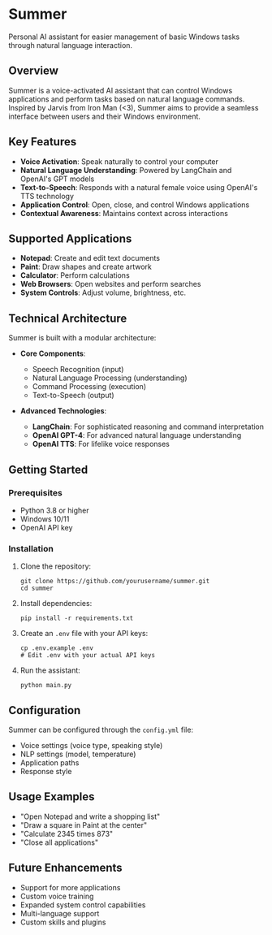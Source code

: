 # Summer 

Personal AI assistant for easier management of basic Windows tasks through natural language interaction.

## Overview

Summer is a voice-activated AI assistant that can control Windows applications and perform tasks based on natural language commands. Inspired by Jarvis from Iron Man (<3), Summer aims to provide a seamless interface between users and their Windows environment.

## Key Features

- **Voice Activation**: Speak naturally to control your computer
- **Natural Language Understanding**: Powered by LangChain and OpenAI's GPT models
- **Text-to-Speech**: Responds with a natural female voice using OpenAI's TTS technology
- **Application Control**: Open, close, and control Windows applications
- **Contextual Awareness**: Maintains context across interactions

## Supported Applications

- **Notepad**: Create and edit text documents
- **Paint**: Draw shapes and create artwork
- **Calculator**: Perform calculations 
- **Web Browsers**: Open websites and perform searches
- **System Controls**: Adjust volume, brightness, etc.

## Technical Architecture

Summer is built with a modular architecture:

- **Core Components**:
  - Speech Recognition (input)
  - Natural Language Processing (understanding)
  - Command Processing (execution)
  - Text-to-Speech (output)

- **Advanced Technologies**:
  - **LangChain**: For sophisticated reasoning and command interpretation
  - **OpenAI GPT-4**: For advanced natural language understanding
  - **OpenAI TTS**: For lifelike voice responses

## Getting Started

### Prerequisites

- Python 3.8 or higher
- Windows 10/11
- OpenAI API key

### Installation

1. Clone the repository:
   ```
   git clone https://github.com/yourusername/summer.git
   cd summer
   ```

2. Install dependencies:
   ```
   pip install -r requirements.txt
   ```

3. Create an `.env` file with your API keys:
   ```
   cp .env.example .env
   # Edit .env with your actual API keys
   ```

4. Run the assistant:
   ```
   python main.py
   ```

## Configuration

Summer can be configured through the `config.yml` file:

- Voice settings (voice type, speaking style)
- NLP settings (model, temperature)
- Application paths
- Response style

## Usage Examples

- "Open Notepad and write a shopping list"
- "Draw a square in Paint at the center"
- "Calculate 2345 times 873"
- "Close all applications"

## Future Enhancements

- Support for more applications
- Custom voice training
- Expanded system control capabilities
- Multi-language support
- Custom skills and plugins
